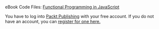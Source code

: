 

eBook Code Files: [Functional Programming in JavaScript]("https://www.packtpub.com/lcode_download/19934")

You have to log into [Packt Publishing](http://www.packtpub.com) with your free account. If you do not have an account, you can [register for one here.](https://www.packtpub.com/register)